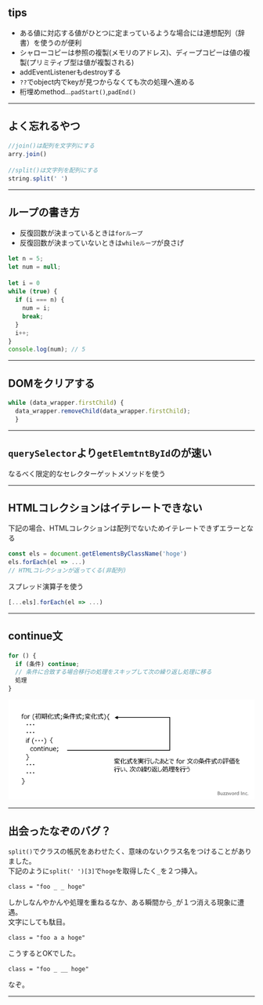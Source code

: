 ## tips
- ある値に対応する値がひとつに定まっているような場合には連想配列（辞書）を使うのが便利  
- シャローコピーは参照の複製(メモリのアドレス)、ディープコピーは値の複製(プリミティブ型は値が複製される)  
- addEventListenerもdestroyする  
- `??`でobject内でkeyが見つからなくても次の処理へ進める  
- 桁埋めmethod...`padStart()`,`padEnd()`
***
## よく忘れるやつ
```js
//join()は配列を文字列にする
arry.join() 

//split()は文字列を配列にする
string.split(' ')
```
***
## ループの書き方
- 反復回数が決まっているときは`forループ`  
- 反復回数が決まっていないときは`whileループ`が良さげ  

```js
let n = 5;
let num = null;

let i = 0
while (true) {
  if (i === n) {
    num = i;
    break;
  }
  i++;
}
console.log(num); // 5
```
***
## DOMをクリアする
```js
while (data_wrapper.firstChild) {
  data_wrapper.removeChild(data_wrapper.firstChild);
  }
```
***
## `querySelector`より`getElemtntById`のが速い
なるべく限定的なセレクターゲットメソッドを使う
***
## HTMLコレクションはイテレートできない
下記の場合、HTMLコレクションは配列でないためイテレートできずエラーとなる
```js
const els = document.getElementsByClassName('hoge')
els.forEach(el => ...)
// HTMLコレクションが返ってくる(非配列)
```
スプレッド演算子を使う
```js
[...els].forEach(el => ...)
```
***
## continue文
```js
for () {
  if (条件) continue; 
  // 条件に合致する場合移行の処理をスキップして次の繰り返し処理に移る
  処理
}
```
![](../assets/p10-1.png)
***
## 出会ったなぞのバグ？
`split()`でクラスの帳尻をあわせたく、意味のないクラス名をつけることがありました。  
下記のように`split(' ')[3]`で`hoge`を取得したく`_`を２つ挿入。  
```
class = "foo _ _ hoge"
```
しかしなんやかんや処理を重ねるなか、ある瞬間から`_`が１つ消える現象に遭遇。  
文字にしても駄目。
```
class = "foo a a hoge"
```
こうするとOKでした。
```
class = "foo _ __ hoge"
```
なぞ。
***